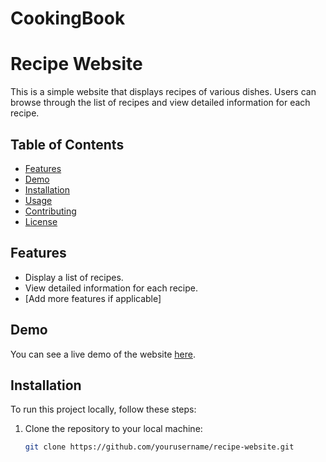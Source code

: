 # CookingBook
# Recipe Website

This is a simple website that displays recipes of various dishes. Users can browse through the list of recipes and view detailed information for each recipe.

## Table of Contents

- [Features](#features)
- [Demo](#demo)
- [Installation](#installation)
- [Usage](#usage)
- [Contributing](#contributing)
- [License](#license)

## Features

- Display a list of recipes.
- View detailed information for each recipe.
- [Add more features if applicable]

## Demo

You can see a live demo of the website [here](https://example.com).

## Installation

To run this project locally, follow these steps:

1. Clone the repository to your local machine:

   ```bash
   git clone https://github.com/yourusername/recipe-website.git

